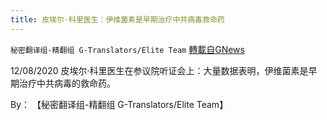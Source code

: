 ```yaml
---
title: 皮埃尔·科里医生：伊维菌素是早期治疗中共病毒救命药
---
```

`秘密翻译组-精翻组 G-Translators/Elite Team` [轉載自GNews](https://gnews.org/zh-hans/1560402/)

12/08/2020 皮埃尔·科里医生在参议院听证会上：大量数据表明，伊维菌素是早期治疗中共病毒的救命药。

By： 【秘密翻译组-精翻组 G-Translators/Elite Team】
